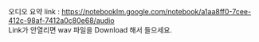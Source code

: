 오디오 요약 link : https://notebooklm.google.com/notebook/a1aa8ff0-7cee-412c-98af-7412a0c80e68/audio <br>
Link가 안열리면 wav 파일을 Download 해서 들으세요.

